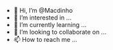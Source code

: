 - 👋 Hi, I’m @Macdinho
- 👀 I’m interested in ...
- 🌱 I’m currently learning ...
- 💞️ I’m looking to collaborate on ...
- 📫 How to reach me ...

<!---
Macdinho/Macdinho is a ✨ special ✨ repository because its `README.md` (this file) appears on your GitHub profile.
You can click the Preview link to take a look at your changes.
--->

